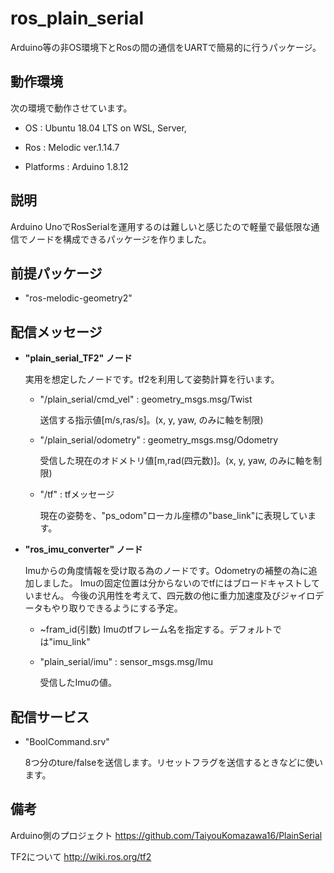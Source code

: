 # ros_plain_serial

Arduino等の非OS環境下とRosの間の通信をUARTで簡易的に行うパッケージ。

## 動作環境

次の環境で動作させています。

- OS        : Ubuntu 18.04 LTS  on WSL, Server,

- Ros       : Melodic ver.1.14.7

- Platforms : Arduino 1.8.12

## 説明

Arduino UnoでRosSerialを運用するのは難しいと感じたので軽量で最低限な通信でノードを構成できるパッケージを作りました。

## 前提パッケージ

- "ros-melodic-geometry2"


## 配信メッセージ

- **"plain_serial_TF2" ノード** 

    実用を想定したノードです。tf2を利用して姿勢計算を行います。

    - "/plain_serial/cmd_vel" : geometry_msgs.msg/Twist

        送信する指示値[m/s,ras/s]。(x, y, yaw, のみに軸を制限)

    - "/plain_serial/odometry" : geometry_msgs.msg/Odometry

        受信した現在のオドメトリ値[m,rad(四元数)]。(x, y, yaw, のみに軸を制限)

    - "/tf" : tfメッセージ

        現在の姿勢を、"ps_odom"ローカル座標の"base_link"に表現しています。

- **"ros_imu_converter" ノード** 

    Imuからの角度情報を受け取る為のノードです。Odometryの補整の為に追加しました。
    Imuの固定位置は分からないのでtfにはブロードキャストしていません。
    今後の汎用性を考えて、四元数の他に重力加速度及びジャイロデータもやり取りできるようにする予定。

    - ~fram_id(引数)
        Imuのtfフレーム名を指定する。デフォルトでは"imu_link"

    - "plain_serial/imu" : sensor_msgs.msg/Imu

        受信したImuの値。


## 配信サービス

- "BoolCommand.srv"

    8つ分のture/falseを送信します。リセットフラグを送信するときなどに使います。

## 備考

Arduino側のプロジェクト
https://github.com/TaiyouKomazawa16/PlainSerial

TF2について
http://wiki.ros.org/tf2

